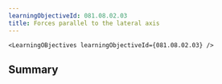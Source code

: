 ```yaml
---
learningObjectiveId: 081.08.02.03
title: Forces parallel to the lateral axis
---
```


```tsx eval
<LearningOBjectives learningObjectiveId={081.08.02.03} />
```

## Summary
